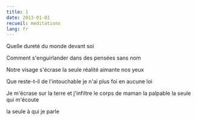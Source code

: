 ```yaml
---
title: 1
date: 2013-01-01
recueil: meditations
lang: fr
---
```


Quelle dureté
du monde devant soi

Comment s'enguirlander
dans des pensées sans nom

Notre visage s'écrase
la seule réalité
aimante nos yeux

Que reste-t-il de l'intouchable
je n'ai plus foi en aucune loi

Je m'écrase sur la terre
et j'infiltre le corps
de maman la palpable
la seule qui m'écoute

la seule à qui je parle
